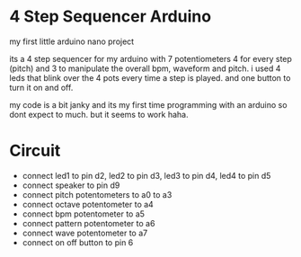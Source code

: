 # 4 Step Sequencer Arduino
my first little arduino nano project

its a 4 step sequencer for my arduino with 7 potentiometers 
4 for every step (pitch) and 3 to manipulate the overall bpm, waveform and pitch.
i used 4 leds that blink over the 4 pots every time a step is played.
and one button to turn it on and off.

my code is a bit janky and its my first time programming with an arduino so dont expect to much.
but it seems to work haha.

# Circuit
 *  connect led1 to pin d2, led2 to pin d3, led3 to pin d4, led4 to pin d5
 *  connect speaker to pin d9
 *  connect pitch potentometers to a0 to a3
 *  connect octave potentometer to a4
 *  connect bpm potentometer to a5
 *  connect pattern potentometer to a6
 *  connect wave potentometer to a7
 *  connect on off button to pin 6
